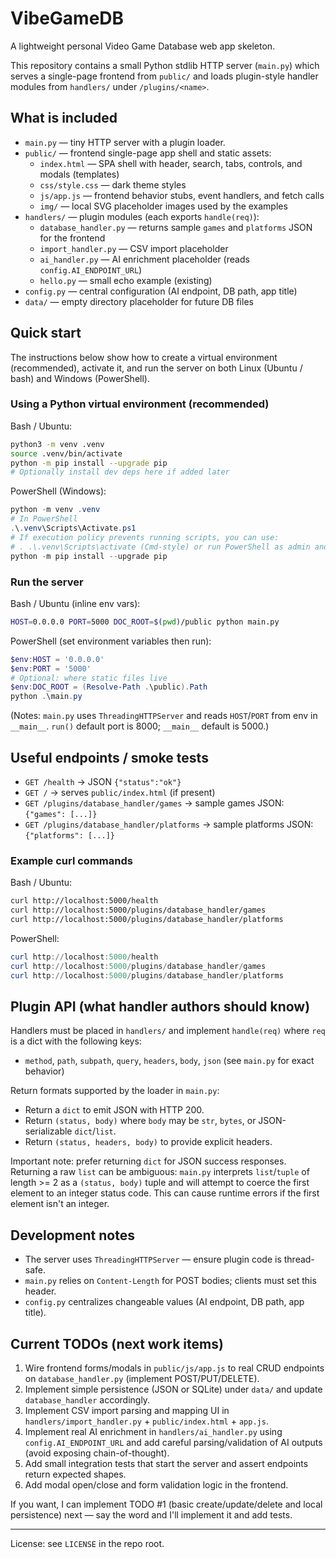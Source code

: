 # VibeGameDB

A lightweight personal Video Game Database web app skeleton.

This repository contains a small Python stdlib HTTP server (`main.py`) which serves a single-page frontend from `public/` and loads plugin-style handler modules from `handlers/` under `/plugins/<name>`.

## What is included
- `main.py` — tiny HTTP server with a plugin loader.
- `public/` — frontend single-page app shell and static assets:
  - `index.html` — SPA shell with header, search, tabs, controls, and modals (templates)
  - `css/style.css` — dark theme styles
  - `js/app.js` — frontend behavior stubs, event handlers, and fetch calls
  - `img/` — local SVG placeholder images used by the examples
- `handlers/` — plugin modules (each exports `handle(req)`):
  - `database_handler.py` — returns sample `games` and `platforms` JSON for the frontend
  - `import_handler.py` — CSV import placeholder
  - `ai_handler.py` — AI enrichment placeholder (reads `config.AI_ENDPOINT_URL`)
  - `hello.py` — small echo example (existing)
- `config.py` — central configuration (AI endpoint, DB path, app title)
- `data/` — empty directory placeholder for future DB files

## Quick start

The instructions below show how to create a virtual environment (recommended), activate it, and run the server on both Linux (Ubuntu / bash) and Windows (PowerShell).

### Using a Python virtual environment (recommended)

Bash / Ubuntu:

```bash
python3 -m venv .venv
source .venv/bin/activate
python -m pip install --upgrade pip
# Optionally install dev deps here if added later
```

PowerShell (Windows):

```powershell
python -m venv .venv
# In PowerShell
.\.venv\Scripts\Activate.ps1
# If execution policy prevents running scripts, you can use:
# . .\.venv\Scripts\activate (Cmd-style) or run PowerShell as admin and allow the script
python -m pip install --upgrade pip
```

### Run the server

Bash / Ubuntu (inline env vars):

```bash
HOST=0.0.0.0 PORT=5000 DOC_ROOT=$(pwd)/public python main.py
```

PowerShell (set environment variables then run):

```powershell
$env:HOST = '0.0.0.0'
$env:PORT = '5000'
# Optional: where static files live
$env:DOC_ROOT = (Resolve-Path .\public).Path
python .\main.py
```

(Notes: `main.py` uses `ThreadingHTTPServer` and reads `HOST`/`PORT` from env in `__main__`. `run()` default port is 8000; `__main__` default is 5000.)

## Useful endpoints / smoke tests
- `GET /health` -> JSON `{"status":"ok"}`
- `GET /` -> serves `public/index.html` (if present)
- `GET /plugins/database_handler/games` -> sample games JSON: `{"games": [...]}`
- `GET /plugins/database_handler/platforms` -> sample platforms JSON: `{"platforms": [...]}`

### Example curl commands

Bash / Ubuntu:

```bash
curl http://localhost:5000/health
curl http://localhost:5000/plugins/database_handler/games
curl http://localhost:5000/plugins/database_handler/platforms
```

PowerShell:

```powershell
curl http://localhost:5000/health
curl http://localhost:5000/plugins/database_handler/games
curl http://localhost:5000/plugins/database_handler/platforms
```

## Plugin API (what handler authors should know)
Handlers must be placed in `handlers/` and implement `handle(req)` where `req` is a dict with the following keys:
- `method`, `path`, `subpath`, `query`, `headers`, `body`, `json` (see `main.py` for exact behavior)

Return formats supported by the loader in `main.py`:
- Return a `dict` to emit JSON with HTTP 200.
- Return `(status, body)` where `body` may be `str`, `bytes`, or JSON-serializable `dict`/`list`.
- Return `(status, headers, body)` to provide explicit headers.

Important note: prefer returning `dict` for JSON success responses. Returning a raw `list` can be ambiguous: `main.py` interprets `list`/`tuple` of length >= 2 as a `(status, body)` tuple and will attempt to coerce the first element to an integer status code. This can cause runtime errors if the first element isn't an integer.

## Development notes
- The server uses `ThreadingHTTPServer` — ensure plugin code is thread-safe.
- `main.py` relies on `Content-Length` for POST bodies; clients must set this header.
- `config.py` centralizes changeable values (AI endpoint, DB path, app title).

## Current TODOs (next work items)
1. Wire frontend forms/modals in `public/js/app.js` to real CRUD endpoints on `database_handler.py` (implement POST/PUT/DELETE).
2. Implement simple persistence (JSON or SQLite) under `data/` and update `database_handler` accordingly.
3. Implement CSV import parsing and mapping UI in `handlers/import_handler.py` + `public/index.html` + `app.js`.
4. Implement real AI enrichment in `handlers/ai_handler.py` using `config.AI_ENDPOINT_URL` and add careful parsing/validation of AI outputs (avoid exposing chain-of-thought).
5. Add small integration tests that start the server and assert endpoints return expected shapes.
6. Add modal open/close and form validation logic in the frontend.

If you want, I can implement TODO #1 (basic create/update/delete and local persistence) next — say the word and I'll implement it and add tests.

---

License: see `LICENSE` in the repo root.
